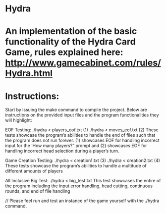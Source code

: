 # Hydra

# An implementation of the basic functionality of the Hydra Card Game, rules explained here: http://www.gamecabinet.com/rules/Hydra.html

# Instructions: 
Start by issuing the make command to compile the project. 
Below are instructions on the provided input files and the program functionalities they will highlight: 
 
EOF Testing: ./hydra < players_eof.txt (1) ./hydra < moves_eof.txt (2) 
These tests showcase the program’s abilities to handle the end of files such that the program does not run forever. (1) showcases EOF for handling incorrect input for the ‘How many players?” prompt and (2) showcases EOF for handling incorrect head selection during a player’s turn. 
 
Game Creation Testing: ./hydra < creation1.txt (3) ./hydra < creation2.txt (4) 
These tests showcase the program’s abilities to handle a multitude of different amounts of players 
 
All Inclusive Big Test: ./hydra < big_test.txt 
This test showcases the entire of the program including the input error handling, head cutting, continuous rounds, and end of file handling 
 
// Please feel run and test an instance of the game yourself with the ./hydra command. 
